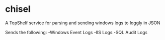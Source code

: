 chisel
======

A TopShelf service for parsing and sending windows logs to loggly in JSON

Sends the following:
-Windows Event Logs
-IIS Logs
-SQL Audit Logs